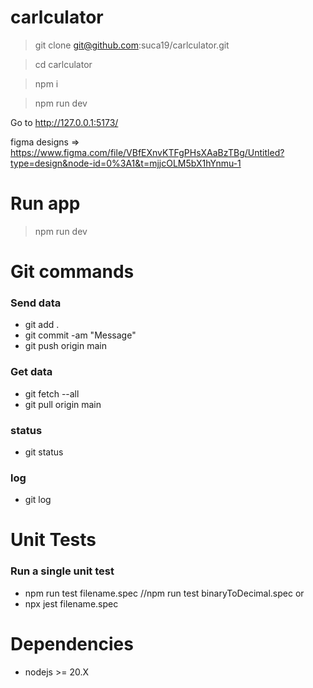 # carlculator

> git clone git@github.com:suca19/carlculator.git

> cd carlculator

> npm i

> npm run dev

Go to http://127.0.0.1:5173/

figma designs => https://www.figma.com/file/VBfEXnvKTFgPHsXAaBzTBg/Untitled?type=design&node-id=0%3A1&t=mjjcOLM5bX1hYnmu-1

# Run app

> npm run dev

# Git commands

### Send data

-   git add .
-   git commit -am "Message"
-   git push origin main

### Get data

-   git fetch --all
-   git pull origin main

### status

-   git status

### log

-   git log

# Unit Tests

### Run a single unit test

-   npm run test filename.spec //npm run test binaryToDecimal.spec
    or
-   npx jest filename.spec

# Dependencies

-   nodejs >= 20.X
